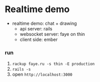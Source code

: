 # Realtime demo

* realtime demo: chat + drawing
    * api server: rails
    * websocket server: faye on thin
    * client side: ember

### run
1. `rackup faye.ru -s thin -E production`
2. `rails -s`
3. open `http://localhost:3000`
